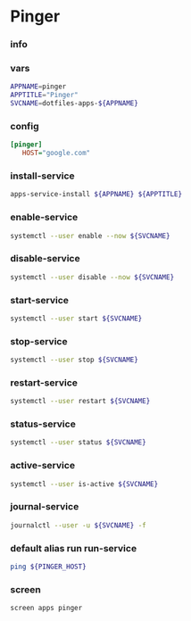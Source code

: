 # Pinger

### info


### vars
```sh
APPNAME=pinger
APPTITLE="Pinger"
SVCNAME=dotfiles-apps-${APPNAME}
```

### config
```ini
[pinger]
   HOST="google.com"
```

### install-service
```sh
apps-service-install ${APPNAME} ${APPTITLE}
```

### enable-service
```sh
systemctl --user enable --now ${SVCNAME}
```

### disable-service
```sh
systemctl --user disable --now ${SVCNAME}
```

### start-service
```sh
systemctl --user start ${SVCNAME}
```

### stop-service
```sh
systemctl --user stop ${SVCNAME}
```

### restart-service
```sh
systemctl --user restart ${SVCNAME}
```

### status-service
```sh
systemctl --user status ${SVCNAME}
```

### active-service
```sh
systemctl --user is-active ${SVCNAME}
```

### journal-service
```sh
journalctl --user -u ${SVCNAME} -f
```

### default alias run run-service
```sh evaluate
ping ${PINGER_HOST}
```

### screen
```sh
screen apps pinger
```
